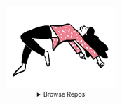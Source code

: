 <div align="center">

<!-- https://raw.githubusercontent.com/Paveloom/Paveloom/master/ -->

  <a href="#">
    <img width="50%" src="./levitate.gif">
  </a>

  <details>
    <summary>
      Browse Repos
    </summary>
    <br>
    <h3>Minor</h3>
    <div>
      <a href="https://github.com/Paveloom/B1">
        <img src="./repos/B1.svg">
      </a>
    </div>
  </details>
<br>
<br>
<br>
<br>

</div>
